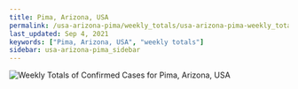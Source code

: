 ```yaml
---
title: Pima, Arizona, USA
permalink: /usa-arizona-pima/weekly_totals/usa-arizona-pima-weekly_totals.html
last_updated: Sep 4, 2021
keywords: ["Pima, Arizona, USA", "weekly totals"]
sidebar: usa-arizona-pima_sidebar
---
```


![Weekly Totals of Confirmed Cases for Pima, Arizona, USA](/covid_tracker/images/graphs/usa-arizona-pima-weekly_totals_graph.png)
